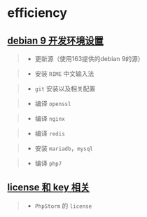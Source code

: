 # efficiency


## [debian 9 开发环境设置](https://github.com/lixiang4u/efficiency/blob/master/debian-develop-env-setup.md)

> + 更新源（使用163提供的debian 9的源）

> + 安装 ```RIME``` 中文输入法

> + ```git``` 安装以及相关配置

> + 编译 ```openssl```

> + 编译 ```nginx```

> + 编译 ```redis```

> + 安装 ```mariadb```，```mysql```

> + 编译 ```php7```




## [license 和 key 相关](https://github.com/lixiang4u/efficiency/blob/master/license-and-keys.md)

> + ```PhpStorm``` 的 ```license```









